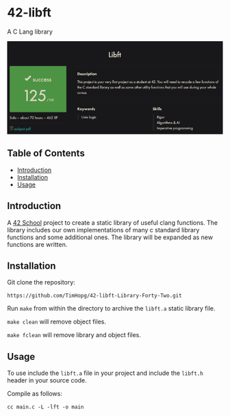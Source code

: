 # 42-libft

A C Lang library

![libft_grade](./libft_grade.png)

## Table of Contents

- [Introduction](#introduction)
- [Installation](#installation)
- [Usage](#usage)

## Introduction

A [42 School](https://www.42network.org/) project to create a static library of useful clang functions. The library includes our own implementations of many c standard library functions and some additional ones. The library will be expanded as new functions are written.

## Installation

Git clone the repository:

```shell
https://github.com/TimHopg/42-libft-Library-Forty-Two.git
```

Run `make` from within the directory to archive the `libft.a` static library file.

`make clean` will remove object files.

`make fclean` will remove library and object files.

## Usage

To use include the `libft.a` file in your project and include the `libft.h` header in your source code.

Compile as follows:

``` shell
cc main.c -L -lft -o main
```
